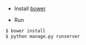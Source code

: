 

* Install [bower](http://bower.io/)

* Run

```bash
$ bower install
$ python manage.py runserver
```





